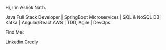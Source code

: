 
Hi, I'm Ashok Nath.

Java Full Stack Developer | SpringBoot Microservices | 
SQL & NoSQL DB| Kafka | Angular/React 
AWS | TDD, Agile | DevOps.

Find Me:

[Linkedin](https://www.linkedin.com/in/ashoknth/)
[Credly](https://www.credly.com/users/ashok_nath/badges#credly)
